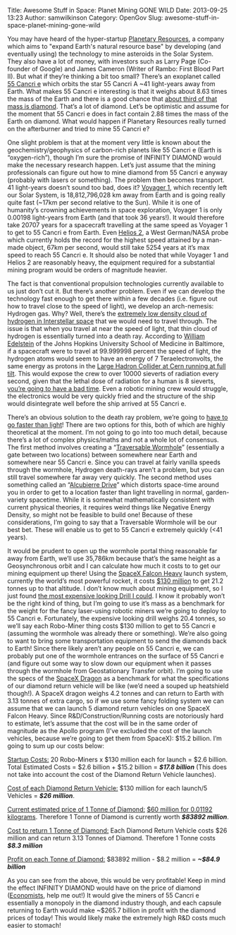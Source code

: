 Title: Awesome Stuff in Space: Planet Mining GONE WILD
Date: 2013-09-25 13:23
Author: samwilkinson
Category: OpenGov
Slug: awesome-stuff-in-space-planet-mining-gone-wild

You may have heard of the hyper-startup [Planetary Resources][], a
company which aims to "expand Earth's natural resource base" by
developing (and eventually using) the technology to mine asteroids in
the Solar System. They also have a lot of money, with investors such as
Larry Page (Co-founder of Google) and James Cameron (Writer of Rambo:
First Blood Part II). But what if they’re thinking a bit too small?
There’s an exoplanet called [55 Cancri e][] which orbits the star 55
Cancri A \~41 light-years away from Earth. What makes 55 Cancri e
interesting is that it weighs about 8.63 times the mass of the Earth and
there is a good chance that [about third of that mass is diamond][].
That’s a lot of diamond. Let’s be optimistic and assume for the moment
that 55 Cancri e does in fact contain 2.88 times the mass of the Earth
on diamond. What would happen if Planetary Resources really turned on
the afterburner and tried to mine 55 Cancri e?

One slight problem is that at the moment very little is known about the
geochemistry/geophysics of carbon-rich planets like 55 Cancri e (Earth
is “oxygen-rich”), though I’m sure the promise of INFINITY DIAMOND would
make the necessary research happen. Let’s just assume that the mining
professionals can figure out how to mine diamond from 55 Cancri e anyway
(probably with lasers or something). The problem then becomes transport.
41 light-years doesn’t sound too bad, does it? [Voyager 1][], which
recently left our Solar System, is 18,812,796,028 km away from Earth and
is going really quite fast (\~17km per second relative to the Sun).
While it is one of humanity’s crowning achievements in space
exploration, Voyager 1 is only 0.00198 light-years from Earth (and that
took 36 years!). It would therefore take 20707 years for a spacecraft
travelling at the same speed as Voyager 1 to get to 55 Cancri e from
Earth. Even [Helios 2][], a West German/NASA probe which currently holds
the record for the highest speed attained by a man-made object, 67km per
second, would still take 5254 years at it’s max speed to reach 55 Cancri
e. It should also be noted that while Voyager 1 and Helios 2 are
reasonably heavy, the equipment required for a substantial mining
program would be orders of magnitude heavier.

The fact is that conventional propulsion technologies currently
available to us just don’t cut it. But there’s another problem. Even if
we can develop the technology fast enough to get there within a few
decades (i.e. figure out how to travel close to the speed of light), we
develop an arch-nemesis: Hydrogen gas. Why? Well, there’s the [extremely
low density cloud of hydrogen in Interstellar space][] that we would
need to travel through. The issue is that when you travel at near the
speed of light, that thin cloud of hydrogen is essentially turned into a
death ray. According to [William Edelstein][] of the Johns Hopkins
University School of Medicine in Baltimore, if a spacecraft were to
travel at 99.999998 percent the speed of light, the hydrogen atoms would
seem to have an energy of 7 Teraelectronvolts, the same energy as
protons in the [Large Hadron Collider at Cern running at full tilt][].
This would expose the crew to over 10000 sieverts of radiation every
second, given that the lethal dose of radiation for a human is 8
sieverts, [you’re going to have a bad time][]. Even a robotic mining
crew would struggle, the electronics would be very quickly fried and the
structure of the ship would disintegrate well before the ship arrived at
55 Cancri e.

There’s an obvious solution to the death ray problem, we’re going to
[have to go faster than light][]! There are two options for this, both
of which are highly theoretical at the moment. I’m not going to go into
too much detail, because there’s a lot of complex physics/maths and not
a whole lot of consensus. The first method involves creating a
“[Traversable Wormhole][]” (essentially a gate between two locations)
between somewhere near Earth and somewhere near 55 Cancri e. Since you
can travel at fairly vanilla speeds through the wormhole, Hydrogen
death-rays aren’t a problem, but you can still travel somewhere far away
very quickly. The second method uses something called an “[Alcubierre
Drive][]” which distorts space-time around you in order to get to a
location faster than light travelling in normal, garden-variety
spacetime. While it is somewhat mathematically consistent with current
physical theories, it requires weird things like Negative Energy
Density, so might not be feasible to build one! Because of these
considerations, I’m going to say that a Traversable Wormhole will be our
best bet. These will enable us to get to 55 Cancri e extremely quickly
(\<41 years).

It would be prudent to open up the wormhole portal thing reasonable far
away from Earth, we’ll use 35,786km because that’s the same height as a
Geosynchronous orbit and I can calculate how much it costs to to get our
mining equipment up there! Using the [SpaceX Falcon Heavy][] launch
system, currently the world’s most powerful rocket, it costs [\$130
million][] to get 21.2 tonnes up to that altitude. I don’t know much
about mining equipment, so I just found [the most expensive looking
Drill I could][]. I know it probably won’t be the right kind of thing,
but I’m going to use it’s mass as a benchmark for the weight for the
fancy laser-using robotic miners we’re going to deploy to 55 Cancri e.
Fortunately, the expensive looking drill weighs 20.4 tonnes, so we’ll
say each Robo-Miner thing costs \$130 million to get to 55 Cancri e
(assuming the wormhole was already there or something). We’re also going
to want to bring some transportation equipment to send the diamonds back
to Earth! Since there likely aren’t any people on 55 Cancri e, we can
probably put one of the wormhole entrances on the surface of 55 Cancri e
(and figure out some way to slow down our equipment when it passes
through the wormhole from Geostationary Transfer orbit). I’m going to
use the specs of the [SpaceX Dragon][] as a benchmark for what the
specifications of our diamond return vehicle will be like (we’d need a
souped up heatshield though!). A SpaceX dragon weighs 4.2 tonnes and can
return to Earth with 3.13 tonnes of extra cargo, so if we use some fancy
folding system we can assume that we can launch 5 diamond return
vehicles on one SpaceX Falcon Heavy. Since R&D/Construction/Running
costs are notoriously hard to estimate, let’s assume that the cost will
be in the same order of magnitude as the Apollo program (I’ve excluded
the cost of the launch vehicles, because we’re going to get them from
SpaceX): \$15.2 billion. I’m going to sum up our costs below:

<span style="text-decoration: underline">Startup Costs:</span> 20
Robo-Miners x \$130 million each for launch = \$2.6 billion. Total
Estimated Costs = \$2.6 billion + \$15.2 billion = ***\$17.8 billion***
(This does not take into account the cost of the Diamond Return Vehicle
launches).

<span style="text-decoration: underline">Cost of each Diamond Return
Vehicle:</span> \$130 million for each launch/5 Vehicles = ***\$26
million***.

<span style="text-decoration: underline">Current estimated price of 1
Tonne of Diamond:</span> [\$60 million for 0.01192 kilograms][].
Therefore 1 Tonne of Diamond is currently worth ***\$83892 million***.

<span style="text-decoration: underline">Cost to return 1 Tonne of
Diamond:</span> Each Diamond Return Vehicle costs \$26 million and can
return 3.13 Tonnes of Diamond. Therefore 1 Tonne costs ***\$8.3
million***

<span style="text-decoration: underline">Profit on each Tonne of
Diamond:</span> \$83892 million - \$8.2 million = ***\~\$84.9 billion***

As you can see from the above, this would be very profitable! Keep in
mind the effect INFINITY DIAMOND would have on the price of diamond
([Economists][], help me out!) It would give the miners of 55 Cancri e
essentially a monopoly in the diamond industry though, and each capsule
returning to Earth would make \~\$265.7 billion in profit with the
diamond prices of today! This would likely make the extremely high R&D
costs much easier to stomach!

  [Planetary Resources]: http://www.planetaryresources.com/
    "Planetary Resources"
  [55 Cancri e]: http://en.wikipedia.org/wiki/55_Cancri_e "55 Cancri e"
  [about third of that mass is diamond]: http://adsabs.harvard.edu/abs/2012ApJ...759L..40M
    "Diamond Planet!"
  [Voyager 1]: http://en.wikipedia.org/wiki/Voyager_1 "Voyager 1"
  [Helios 2]: http://en.wikipedia.org/wiki/Helios_2_(NASA) "Helios 2"
  [extremely low density cloud of hydrogen in Interstellar space]: http://en.wikipedia.org/wiki/Interstellar_medium
    "Interstellar Medium"
  [William Edelstein]: http://www.newscientist.com/article/dn18532-starship-pilots-speed-kills-especially-warp-speed.html#.UkMXWmQ9znU
    "New Scientist Article"
  [Large Hadron Collider at Cern running at full tilt]: http://en.wikipedia.org/wiki/Large_Hadron_Collider
    "LHC"
  [you’re going to have a bad time]: http://en.wikipedia.org/wiki/Anatoli_Bugorski
    "Guy who got hit in the face by a particle accelerator beam"
  [have to go faster than light]: http://static.comicvine.com/uploads/original/2/27500/1012816-warpchrt.gif
    "Warp Factors"
  [Traversable Wormhole]: http://en.wikipedia.org/wiki/Wormhole#Traversable_wormholes
    "Traversable Wormhole"
  [Alcubierre Drive]: http://en.wikipedia.org/wiki/Alcubierre_drive
    "Alcubierre Drive"
  [SpaceX Falcon Heavy]: http://www.spacex.com/falcon-heavy
    "Falcon Heavy"
  [\$130 million]: http://www.spacex.com/about/capabilities
    "Spacex Pricing"
  [the most expensive looking Drill I could]: http://xml.catmms.com/servlet/ImageServlet?imageId=C775593
    "Expensive Drill"
  [SpaceX Dragon]: http://www.spacex.com/dragon "SpaceX Dragon"
  [\$60 million for 0.01192 kilograms]: http://www.bbc.co.uk/news/world-europe-24239268
    "Really Big Diamond"
  [Economists]: http://en.wikipedia.org/wiki/Supply_and_demand
    "How does it work?"
